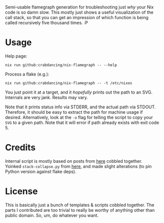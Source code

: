 Semi-usable flamegraph generation for troubleshooting just _why_ your Nix code is so damn slow. This mostly just shows a useful visualization of the call stack, so that you can get an impression of which function is being called recursively five thousand times. :P

# Usage

Help page:

```
nix run github:crabdancing/nix-flamegraph -- --help
```

Process a flake (e.g.):


```
nix run github:crabdancing/nix-flamegraph -- -t /etc/nixos
```

You just point it at a target, and it _hopefully_ prints out the path to an SVG. Internals are very jank. Results may vary.

Note that it prints status info via STDERR, and the actual path via STDOUT. Therefore, it should be easy to extract the path for machine usage if desired. Alternatively, look at the `-o` flag for telling the script to copy your `SVG` to a given path. Note that it will error if path already exists with exit code 5.

# Credits

Internal script is mostly based on posts from [here](https://discourse.nixos.org/t/nix-flamegraph-or-profiling-tool/33333/11) cobbled together.
Yoinked `stack-collapse.py` from [here](https://raw.githubusercontent.com/NixOS/nix/master/contrib/stack-collapse.py), and made slight alterations (to pin Python version against flake deps).

# License

This is basically just a bunch of templates & scripts cobbled together. The parts I contributed are too trivial to really be worthy of anything other than public domain. So, um, do whatever you want.
